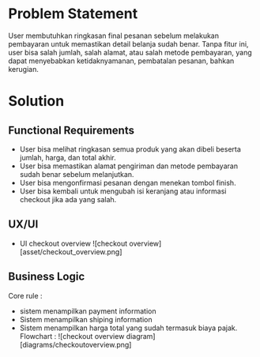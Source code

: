 # Problem Statement
User membutuhkan ringkasan final pesanan sebelum melakukan pembayaran untuk memastikan detail belanja sudah benar. Tanpa fitur ini, user bisa salah jumlah, salah alamat, atau salah metode pembayaran, yang dapat menyebabkan ketidaknyamanan, pembatalan pesanan, bahkan kerugian.

# Solution

## Functional Requirements
- User bisa melihat ringkasan semua produk yang akan dibeli beserta jumlah, harga, dan total akhir.
- User bisa memastikan alamat pengiriman dan metode pembayaran sudah benar sebelum melanjutkan.
- User bisa mengonfirmasi pesanan dengan menekan tombol finish.
- User bisa kembali untuk mengubah isi keranjang atau informasi checkout jika ada yang salah.



## UX/UI
- UI checkout overview
![checkout overview][asset/checkout_overview.png]


## Business Logic
Core rule :
- sistem menampilkan payment information
- Sistem menampilkan shiping information
- Sistem menampilkan harga total yang sudah termasuk biaya pajak.
Flowchart :
![checkout overview diagram][diagrams/checkoutoverview.png]


